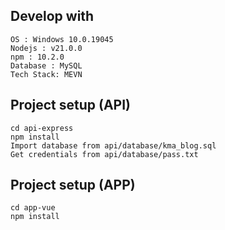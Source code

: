 ## Develop with
```
OS : Windows 10.0.19045
Nodejs : v21.0.0
npm : 10.2.0
Database : MySQL
Tech Stack: MEVN
```

## Project setup (API)
```
cd api-express
npm install
Import database from api/database/kma_blog.sql
Get credentials from api/database/pass.txt

```

## Project setup (APP)
```
cd app-vue
npm install
```
